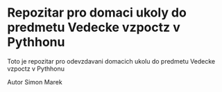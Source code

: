 # Repozitar pro domaci ukoly do predmetu Vedecke vzpoctz v  Pythhonu
Toto je repozitar pro odevzdavani domacich ukolu do predmetu Vedecke vzpoctz v  Pythhonu

Autor Simon Marek